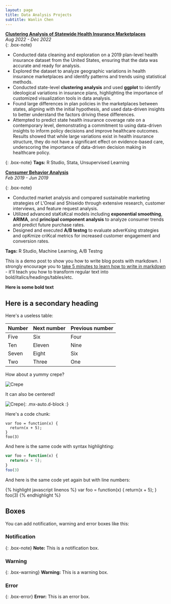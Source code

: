 ```yaml
---
layout: page
title: Data Analysis Projects
subtitle: Wanlin Chen
---
```



**[Clustering Analysis of Statewide Health Insurance Marketplaces](https://markdowntutorial.com/)**     
*Aug 2022 - Dec 2022*  
{: .box-note}
- Conducted data cleaning and exploration on a 2019 plan-level health insurance dataset from the United States, ensuring that the data was accurate and ready for analysis.
- Explored the dataset to analyze geographic variations in health insurance marketplaces and identify patterns and trends using statistical methods.  
- Conducted state-level **clustering analysis** and used **ggplot** to identify ideological variations in insurance plans, highlighting the importance of customized visualization tools in data analysis.  
- Found large differences in plan policies in the marketplaces between states, aligning with the initial hypothesis, and used data-driven insights to better understand the factors driving these differences.  
- Attempted to predict state health insurance coverage rate on a contemporary level, demonstrating a commitment to using data-driven insights to inform policy decisions and improve healthcare outcomes. Results showed that while large variations exist in health insurance structure, they do not have a significant effect on evidence-based care, underscoring the importance of data-driven decision making in healthcare policy.    
  
{: .box-note}
**Tags:** R Studio, Stata, Unsupervised Learning
    
    
**[Consumer Behavior Analysis](https://markdowntutorial.com/)**    
*Feb 2019 - Jun 2019*
   
{: .box-note}
- Conducted market analysis and compared sustainable marketing strategies of L'Oreal and Shiseido through extensive research, customer interviews, and feature request analysis.  
- Utilized advanced staKsKcal models including **exponential smoothing**, **ARIMA**, and **principal component analysis** to analyze consumer trends and predict future purchase rates.  
- Designed and executed **A/B testng** to evaluate adverKsing strategies and opKmize criKcal metrics for increased customer engagement and conversion rates.      
   
**Tags:** R Studio, Machine Learning, A/B Testng






    



This is a demo post to show you how to write blog posts with markdown.  I strongly encourage you to [take 5 minutes to learn how to write in markdown](https://markdowntutorial.com/) - it'll teach you how to transform regular text into bold/italics/headings/tables/etc.

**Here is some bold text**

## Here is a secondary heading

Here's a useless table:

| Number | Next number | Previous number |
| :------ |:--- | :--- |
| Five | Six | Four |
| Ten | Eleven | Nine |
| Seven | Eight | Six |
| Two | Three | One |


How about a yummy crepe?

![Crepe](https://s3-media3.fl.yelpcdn.com/bphoto/cQ1Yoa75m2yUFFbY2xwuqw/348s.jpg)

It can also be centered!

![Crepe](https://s3-media3.fl.yelpcdn.com/bphoto/cQ1Yoa75m2yUFFbY2xwuqw/348s.jpg){: .mx-auto.d-block :}

Here's a code chunk:

~~~
var foo = function(x) {
  return(x + 5);
}
foo(3)
~~~

And here is the same code with syntax highlighting:

```javascript
var foo = function(x) {
  return(x + 5);
}
foo(3)
```

And here is the same code yet again but with line numbers:

{% highlight javascript linenos %}
var foo = function(x) {
  return(x + 5);
}
foo(3)
{% endhighlight %}

## Boxes
You can add notification, warning and error boxes like this:

### Notification

{: .box-note}
**Note:** This is a notification box.

### Warning

{: .box-warning}
**Warning:** This is a warning box.

### Error

{: .box-error}
**Error:** This is an error box.
